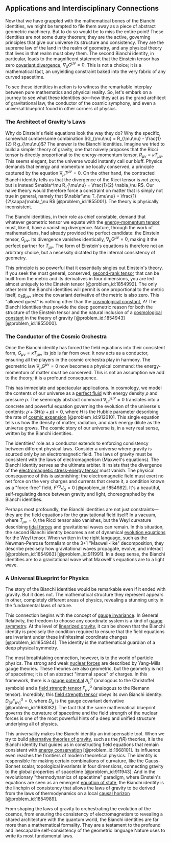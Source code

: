 ## Applications and Interdisciplinary Connections

Now that we have grappled with the mathematical bones of the Bianchi identities, we might be tempted to file them away as a piece of abstract geometric machinery. But to do so would be to miss the entire point! These identities are not some dusty theorem; they are the active, governing principles that give our universe its structure and consistency. They are the supreme law of the land in the realm of geometry, and any physical theory that lives in that realm must obey them. The second Bianchi identity, in particular, leads to the magnificent statement that the Einstein tensor has zero [covariant divergence](@article_id:274545), $\nabla_{\mu}G^{\mu\nu} = 0$. This is not a choice; it is a mathematical fact, an unyielding constraint baked into the very fabric of any curved spacetime.

To see these identities in action is to witness the remarkable interplay between pure mathematics and physical reality. So, let's embark on a journey to see what these identities *do*—how they act as the grand architect of gravitational law, the conductor of the cosmic symphony, and even a universal blueprint found in other corners of physics.

### The Architect of Gravity's Laws

Why do Einstein's field equations look the way they do? Why the specific, somewhat cumbersome combination $G_{\mu\nu} = R_{\mu\nu} - \frac{1}{2} R g_{\mu\nu}$? The answer is the Bianchi identities. Imagine we tried to build a simpler theory of gravity, one that naively proposes that the Ricci tensor is directly proportional to the energy-momentum tensor, $R_{\mu\nu} = \kappa T_{\mu\nu}$. This seems elegant, but the universe would instantly call our bluff. Physics demands that energy and momentum be locally conserved, a principle captured by the equation $\nabla_\mu T^{\mu\nu} = 0$. On the other hand, the contracted Bianchi identity tells us that the divergence of the Ricci tensor is *not* zero, but is instead $\nabla^\mu R_{\mu\nu} = \frac{1}{2} \nabla_\nu R$. Our naive theory would therefore force a constraint on matter that is simply not true in general, namely that $\nabla^\mu T_{\mu\nu} = \frac{1}{2\kappa}\nabla_\nu R$ [@problem_id:1855001]. The theory is physically inconsistent.

The Bianchi identities, in their role as chief constable, demand that whatever geometric tensor we equate with the [energy-momentum tensor](@article_id:149582) must, like it, have a vanishing divergence. Nature, through the work of mathematicians, had already provided the perfect candidate: the Einstein tensor, $G_{\mu\nu}$. Its divergence vanishes identically, $\nabla_\mu G^{\mu\nu} = 0$, making it the perfect partner for $T_{\mu\nu}$. The form of Einstein's equations is therefore not an arbitrary choice, but a necessity dictated by the internal consistency of geometry.

This principle is so powerful that it essentially singles out Einstein's theory. If you seek the most general, conserved, [second-rank tensor](@article_id:199286) that can be built from the metric and its derivatives in four dimensions, you are led almost uniquely to the Einstein tensor [@problem_id:1854992]. The only other term the Bianchi identities will permit is one proportional to the metric itself, $c_3 g_{\mu\nu}$, since the covariant derivative of the metric is also zero. This "allowed guest" is nothing other than the [cosmological constant](@article_id:158803), $\Lambda$! The Bianchi identities thus provide the deep geometric reason for both the structure of the Einstein tensor and the natural inclusion of a [cosmological constant](@article_id:158803) in the theory of gravity [@problem_id:1854943] [@problem_id:1855000].

### The Conductor of the Cosmic Orchestra

Once the Bianchi identity has forced the field equations into their consistent form, $G_{\mu\nu} = \kappa T_{\mu\nu}$, its job is far from over. It now acts as a conductor, ensuring all the players in the cosmic orchestra play in harmony. The geometric law $\nabla_\mu G^{\mu\nu} = 0$ now becomes a physical command: the energy-momentum of matter *must* be conserved. This is not an assumption we add to the theory; it is a profound consequence.

This has immediate and spectacular applications. In cosmology, we model the contents of our universe as a [perfect fluid](@article_id:161415) with energy density $\rho$ and pressure $p$. The seemingly abstract command $\nabla_\mu T^{\mu\nu} = 0$ translates into a concrete and powerful equation governing the evolution of the universe's contents: $\dot{\rho} + 3H(\rho + p)=0$, where $H$ is the Hubble parameter describing the rate of [cosmic expansion](@article_id:160508) [@problem_id:912010]. This single equation tells us how the density of matter, radiation, and dark energy dilute as the universe grows. The cosmic story of our universe is, in a very real sense, written by the Bianchi identities.

The identities' role as a conductor extends to enforcing consistency between different physical laws. Consider a universe where gravity is sourced only by an electromagnetic field. The laws of gravity must be consistent with the laws of electromagnetism (Maxwell's equations). The Bianchi identity serves as the ultimate arbiter. It insists that the divergence of the [electromagnetic stress-energy tensor](@article_id:266962) must vanish. The physical consequence of this is astonishing: the electromagnetic field must exert no net force on the very charges and currents that create it, a condition known as a "force-free" field, $F^{\nu\alpha} J_\alpha = 0$ [@problem_id:1854982]. It's a beautiful, self-regulating dance between gravity and light, choreographed by the Bianchi identities.

Perhaps most profoundly, the Bianchi identities are not just constraints—they are the field equations for the gravitational field itself! In a vacuum, where $T_{\mu\nu}=0$, the Ricci tensor also vanishes, but the Weyl curvature describing [tidal forces](@article_id:158694) and gravitational waves can remain. In this situation, the second Bianchi identity becomes a set of dynamical [evolution equations](@article_id:267643) for the Weyl tensor. When written in the right language, such as the Newman-Penrose formalism or the 3+1 "Maxwell-like" decomposition, they describe precisely how gravitational waves propagate, evolve, and interact [@problem_id:1854983] [@problem_id:911991]. In a deep sense, the Bianchi identities are to a gravitational wave what Maxwell's equations are to a light wave.

### A Universal Blueprint for Physics

The story of the Bianchi identities would be remarkable even if it ended with gravity. But it does not. The mathematical structure they represent appears in other, completely different areas of physics, revealing a stunning unity in the fundamental laws of nature.

This connection begins with the concept of [gauge invariance](@article_id:137363). In General Relativity, the freedom to choose any coordinate system is a kind of [gauge symmetry](@article_id:135944). At the level of [linearized gravity](@article_id:158765), it can be shown that the Bianchi identity is precisely the condition required to ensure that the field equations are invariant under these infinitesimal coordinate changes [@problem_id:1854944]. The identity is the mathematical guardian of a deep physical symmetry.

The most breathtaking connection, however, is to the world of particle physics. The strong and weak [nuclear forces](@article_id:142754) are described by Yang-Mills gauge theories. These theories are also geometric, but the geometry is not of spacetime; it is of an abstract "internal space" of charges. In this framework, there is a [gauge potential](@article_id:188491) $A^a_\mu$ (analogous to the Christoffel symbols) and a [field strength tensor](@article_id:159252) $F^a_{\mu\nu}$ (analogous to the Riemann tensor). Incredibly, this [field strength tensor](@article_id:159252) obeys its own Bianchi identity: $D_{[\lambda} F^a_{\mu\nu]} = 0$, where $D_\mu$ is the gauge covariant derivative [@problem_id:1668082]. The fact that the same mathematical blueprint governs the curvature of spacetime and the field strength of the nuclear forces is one of the most powerful hints of a deep and unified structure underlying all of physics.

This universality makes the Bianchi identity an indispensable tool. When we try to build [alternative theories of gravity](@article_id:158174), such as the $f(R)$ theories, it is the Bianchi identity that guides us in constructing field equations that remain consistent with [energy conservation](@article_id:146481) [@problem_id:1668101]. Its influence even reaches the frontiers of modern theoretical physics. The identity is responsible for making certain combinations of curvature, like the Gauss-Bonnet scalar, topological invariants in four dimensions, connecting gravity to the global properties of spacetime [@problem_id:911943]. And in the revolutionary "thermodynamics of spacetime" paradigm, where Einstein's equations are seen as an emergent [equation of state](@article_id:141181), the Bianchi identity is the linchpin of consistency that allows the laws of gravity to be derived from the laws of thermodynamics on a local [causal horizon](@article_id:157463) [@problem_id:1854989].

From shaping the laws of gravity to orchestrating the evolution of the cosmos, from ensuring the consistency of electromagnetism to revealing a shared architecture with the quantum world, the Bianchi identities are far more than a mathematical formality. They are a testament to the profound and inescapable self-consistency of the geometric language Nature uses to write its most fundamental laws.